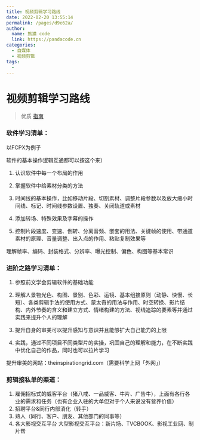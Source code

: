 ```yaml
---
title: 视频剪辑学习路线
date: 2022-02-20 13:55:14
permalink: /pages/d9e62a/
author: 
  name: 熊猫 code
  link: https://pandacode.cn
categories: 
  - 自媒体
  - 视频剪辑
tags: 
  - 
---
```

# 视频剪辑学习路线

> 优质 [指南](https://www.bilibili.com/video/BV1Rr4y167UU?share_source=copy_web)

### 软件学习清单：

以FCPX为例子

软件的基本操作逻辑互通都可以按这个来）

1. 认识软件中每一个布局的作用

2. 掌握软件中给素材分类的方法  

3. 时间线的基本操作，比如移动片段、切割素材、调整片段参数以及放大缩小时间线、标记、时间线参数设置、独奏、关闭轨道或素材

4. 添加转场、特殊效果及字幕的操作

5. 控制片段速度、变速、倒转、分离音频、嵌套的用法、关键帧的使用、带通道素材的原理、音量调整、出入点的作用、粘贴复制效果等

理解帧率、编码、封装格式、分辨率、曝光控制、偏色、构图等基本常识

### 进阶之路学习清单：                   

1. 参照前文学会剪辑软件的基础功能

2. 理解人景物光色、构图、景别、色彩、运镜、基本组接原则（动静、快慢、长短）、各类剪辑手法的使用方式、蒙太奇的用法与作用、时空转换、影片结构、内外节奏的含义和建立方式、情绪构建的方法、视线追踪的要素等并通过实践来提升个人的理解

3. 提升自身的审美可以提升感知与意识并且能够扩大自己能力的上限

4. 实践，通过不同项目不同类型片的实操，巩固自己的理解和能力，在不断实践中优化自己的作品，同时也可以拉片学习

提升审美的网站：theinspirationgrid.com（需要科学上网「外网」）



### 剪辑接私单的渠道：

1. 雇佣招标式的威客平台（猪八戒、一品威客、牛片、广告牛），上面有各行各业的需求和任务（也有企业入驻的大单但对于个人来说没有营养价值）
2. 招聘平台&同行内部消化（转手）
3. 熟人（同行、客户、朋友、其他部门的同事等）
4. 各大影视交互平台
   大型影视交互平台：新片场、TVCBOOK、影视工业网、制片帮